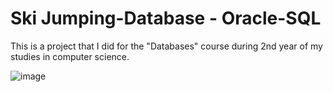 ﻿# Ski Jumping-Database - Oracle-SQL

This is a project that I did for the "Databases" course during 2nd year of my studies in computer science.

![image](https://github.com/CptCartoon/Ski-Jumping-Database-Oracle-SQL/assets/80262312/d71f68ea-948f-48bf-92a8-857c389ae455)
